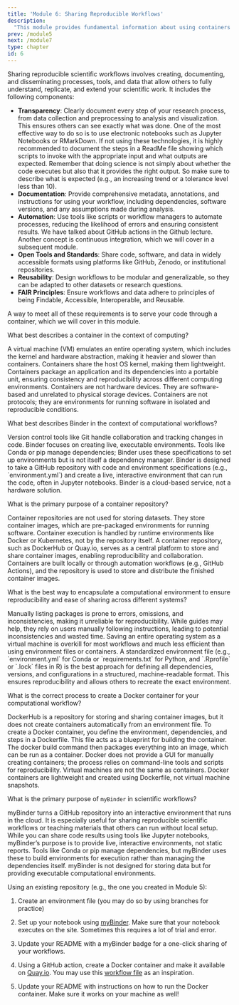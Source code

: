 ```yaml
---
title: 'Module 6: Sharing Reproducible Workflows'
description:
  "This module provides fundamental information about using containers to share your research."
prev: /module5
next: /module7
type: chapter
id: 6
---
```




<exercise id="1" title="Reproducible workflows and open science">

Sharing reproducible scientific workflows involves creating, documenting, and disseminating processes, tools, and data that allow others to fully understand, replicate, and extend your scientific work. It includes the following components:

* **Transparency**: Clearly document every step of your research process, from data collection and preprocessing to analysis and visualization. This ensures others can see exactly what was done. One of the most effective way to do so is to use electronic notebooks such as Jupyter Notebooks or RMarkDown. If not using these technologies, it is highly recommended to document the steps in a ReadMe file showing which scripts to invoke with the appropriate input and what outputs are expected. Remember that doing science is not simply about whether the code executes but also that it provides the right output. So make sure to describe what is expected (e.g., an increasing trend or a tolerance level less than 10).
* **Documentation**: Provide comprehensive metadata, annotations, and instructions for using your workflow, including dependencies, software versions, and any assumptions made during analysis.
* **Automation**: Use tools like scripts or workflow managers to automate processes, reducing the likelihood of errors and ensuring consistent results. We have talked about GitHub actions in the Github lecture. Another concept is continuous integration, which we will cover in a subsequent module. 
* **Open Tools and Standards**: Share code, software, and data in widely accessible formats using platforms like GitHub, Zenodo, or institutional repositories.
* **Reusability**: Design workflows to be modular and generalizable, so they can be adapted to other datasets or research questions.
* **FAIR Principles**: Ensure workflows and data adhere to principles of being Findable, Accessible, Interoperable, and Reusable.

A way to meet all of these requirements is to serve your code through a container, which we will cover in this module. 

</exercise>

<exercise id="2" title="Introduction to Docker, Binder and myBinder" type="slides">

<slides source="chapter6_01_docker,_binder">

</exercise>

<exercise id="3" title="Container repositories" type="slides">

<slides source="chapter6_03_ContainerRepo">

</exercise>

<exercise id="4" title="Encapsulating your computational environment" type="slides">

<slides source="chapter6_04_Environment">
 
</exercise>

<exercise id="5" title="Creating Docker Containers" type="slides">

<slides source="chapter6_05_CreatingContainer">
 
</exercise>

<exercise id="6" title="Using myBinder" type="slides">

<slides source="chapter6_06_mybinder">
 
</exercise>

<exercise id="7" title="Test your understanding">

What best describes a container in the context of computing?

<choice id="06-01">
<opt text="A virtual machine that emulates an entire operating system.">
A virtual machine (VM) emulates an entire operating system, which includes the kernel and hardware abstraction, making it heavier and slower than containers. Containers share the host OS kernel, making them lightweight.
</opt>
<opt text="A lightweight, portable unit that packages software and its dependencies.", correct=True>
Containers package an application and its dependencies into a portable unit, ensuring consistency and reproducibility across different computing environments.
</opt>
<opt text="A hardware device used to store large datasets securely.">
Containers are not hardware devices. They are software-based and unrelated to physical storage devices.
</opt>
<opt text="A protocol for transferring data between servers.">
Containers are not protocols; they are environments for running software in isolated and reproducible conditions.
</opt>
</choice>

What best describes Binder in the context of computational workflows?

<choice id="06-02">
<opt text="A tool for version control and collaboration on code repositories.">
Version control tools like Git handle collaboration and tracking changes in code. Binder focuses on creating live, executable environments.
</opt>
<opt text="A software library for managing dependencies in a project.">
Tools like Conda or pip manage dependencies; Binder uses these specifications to set up environments but is not itself a dependency manager.
</opt>
<opt text="A service that creates shareable, interactive environments for running code.", correct=True>
Binder is designed to take a GitHub repository with code and environment specifications (e.g., `environment.yml`) and create a live, interactive environment that can run the code, often in Jupyter notebooks.
</opt>
<opt text="A hardware-based solution for executing high-performance computations.">
Binder is a cloud-based service, not a hardware solution.
</opt>
</choice>

What is the primary purpose of a container repository?

<choice id="06-03">
<opt text="To provide cloud storage for large datasets.">
Container repositories are not used for storing datasets. They store container images, which are pre-packaged environments for running software.
</opt>
<opt text="To manage and execute containers in a high-performance environment.">
Container execution is handled by runtime environments like Docker or Kubernetes, not by the repository itself.
</opt>
<opt text="To store, distribute, and share container images.", correct=True>
A container repository, such as DockerHub or Quay.io, serves as a central platform to store and share container images, enabling reproducibility and collaboration.
</opt>
<opt text="To create and package containers based on environment files.">
Containers are built locally or through automation workflows (e.g., GitHub Actions), and the repository is used to store and distribute the finished container images.
</opt>
</choice>

What is the best way to encapsulate a computational environment to ensure reproducibility and ease of sharing across different systems?

<choice id="06-04">
<opt text="Manually list the installed packages in a text file.">
Manually listing packages is prone to errors, omissions, and inconsistencies, making it unreliable for reproducibility.
</opt>
<opt text="Provide a written guide for users to install the necessary software on their own systems.">
While guides may help, they rely on users manually following instructions, leading to potential inconsistencies and wasted time.
</opt>
<opt text="Save the entire operating system state as a virtual machine.">
Saving an entire operating system as a virtual machine is overkill for most workflows and much less efficient than using environment files or containers.
</opt>
<opt text="Use a standardized environment file to define all dependencies and their versions.", correct=True>
A standardized environment file (e.g., `environment.yml` for Conda or `requirements.txt` for Python, and `.Rprofile` or `.lock` files in R) is the best approach for defining all dependencies, versions, and configurations in a structured, machine-readable format. This ensures reproducibility and allows others to recreate the exact environment.
</opt>
</choice>

What is the correct process to create a Docker container for your computational workflow?

<choice id="06-05">
<opt text="Write an environment file, upload it to DockerHub, and the container will be created automatically.">
DockerHub is a repository for storing and sharing container images, but it does not create containers automatically from an environment file.
</opt>
<opt text="Install Docker, write a Dockerfile defining the environment and dependencies, then build the container using Docker commands.", correct=True>
To create a Docker container, you define the environment, dependencies, and steps in a Dockerfile. This file acts as a blueprint for building the container. The docker build command then packages everything into an image, which can be run as a container.
</opt>
<opt text="Use a graphical user interface (GUI) in Docker to manually install dependencies into a container.">
Docker does not provide a GUI for manually creating containers; the process relies on command-line tools and scripts for reproducibility.
</opt>
<opt text="Copy all your project files into a virtual machine and export it as a Docker image.">
Virtual machines are not the same as containers. Docker containers are lightweight and created using Dockerfile, not virtual machine snapshots.
</opt>
</choice>

What is the primary purpose of `myBinder` in scientific workflows?

<choice id="06-06">
<opt text="To provide an interactive, shareable environment for running code from a GitHub repository.", correct=True>
myBinder turns a GitHub repository into an interactive environment that runs in the cloud. It is especially useful for sharing reproducible scientific workflows or teaching materials that others can run without local setup.
</opt>
<opt text="To manage dependencies and package software for computational workflows.">
While you can share code results using tools like Jupyter notebooks, myBinder’s purpose is to provide live, interactive environments, not static reports.
</opt>
<opt text="Use a graphical user interface (GUI) in Docker to manually install dependencies into a container.">
Tools like Conda or pip manage dependencies, but myBinder uses these to build environments for execution rather than managing the dependencies itself.
</opt>
<opt text="To secure large-scale data storage for research projects.">
myBinder is not designed for storing data but for providing executable computational environments.
</opt>
</choice>

</exercise>

<exercise id="8" title="Hands-on exercise">

Using an existing repository (e.g., the one you created in Module 5):

1. Create an environment file (you may do so by using branches for practice)

2. Set up your notebook using [myBinder](https://mybinder.org). Make sure that your notebook executes on the site. Sometimes this requires a lot of trial and error.

3. Update your README with a myBinder badge for a one-click sharing of your workflows.

4. Using a GitHub action, create a Docker container and make it available on [Quay.io](https://quay.io). You may use this [workflow file](https://github.com/LinkedEarth/Pyleoclim_util/blob/master/.github/workflows/build.yml)
as an inspiration. 

5. Update your README with instructions on how to run the Docker container. Make sure it works on your machine as well!

</exercise>